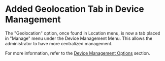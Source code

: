 # Added Geolocation Tab in Device Management

The "Geolocation" option, once found in Location menu, is now a tab placed in "Manage" menu under the Device Management Menu. This allows the administrator to have more centralized management.

For more information, refer to the [Device Management Options](../../portal/dispositivos/list-of-devices/opcoes-de-gerenciamento-de-dispositivos.md) section.

